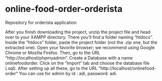# online-food-order-orderista
Repository for orderista application

After you finish downloading the project, unzip the project file and head over to your XAMPP directory.
There you’ll find a folder naming “htdocs”.
Inside the “htdocs” folder, paste the project folder (not the .zip one, but the extracted one).
Open your favorite browser; we recommend using Google Chrome or Mozilla Firefox.
Then, go to the URL “http://localhost/phpmyadmin“.
Create a Database with a name onlinefoodorder.
Click on the “Import” tab and choose the database file (.sql).
After setting up all these, go to the URL “http://localhost/onlinefood-order“
You can use for admin by id : adi, password: adi.
